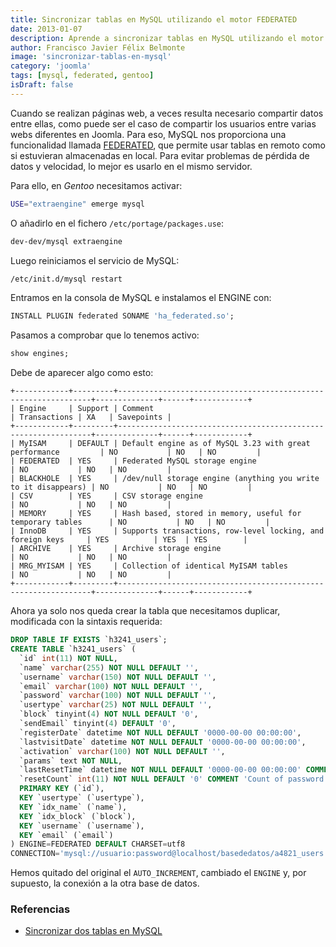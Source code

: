 ```yaml
---
title: Sincronizar tablas en MySQL utilizando el motor FEDERATED
date: 2013-01-07
description: Aprende a sincronizar tablas en MySQL utilizando el motor FEDERATED, ideal para compartir datos entre diferentes sitios web de manera eficiente.
author: Francisco Javier Félix Belmonte
image: 'sincronizar-tablas-en-mysql'
category: 'joomla'
tags: [mysql, federated, gentoo]
isDraft: false
---
```


Cuando se realizan páginas web, a veces resulta necesario compartir datos entre ellas, como puede ser el caso de
compartir los usuarios entre varias webs diferentes en Joomla. Para eso, MySQL nos proporciona una funcionalidad
llamada [FEDERATED](https://dev.mysql.com/doc/refman/5.6/en/federated-storage-engine.html), que permite usar tablas en
remoto como si estuvieran almacenadas en local. Para evitar problemas de pérdida de datos y velocidad, lo mejor es
usarlo en el mismo servidor.

Para ello, en *Gentoo* necesitamos activar:

```bash
USE="extraengine" emerge mysql
```

O añadirlo en el fichero `/etc/portage/packages.use`:

```bash
dev-dev/mysql extraengine
```

Luego reiniciamos el servicio de MySQL:

```bash
/etc/init.d/mysql restart
```

Entramos en la consola de MySQL e instalamos el ENGINE con:

```sql
INSTALL PLUGIN federated SONAME 'ha_federated.so';
```

Pasamos a comprobar que lo tenemos activo:

```sql
show engines;
```

Debe de aparecer algo como esto:

```text
+------------+---------+----------------------------------------------------------------+--------------+------+------------+
| Engine     | Support | Comment                                                        | Transactions | XA   | Savepoints |
+------------+---------+----------------------------------------------------------------+--------------+------+------------+
| MyISAM     | DEFAULT | Default engine as of MySQL 3.23 with great performance         | NO           | NO   | NO         |
| FEDERATED  | YES     | Federated MySQL storage engine                                 | NO           | NO   | NO         |
| BLACKHOLE  | YES     | /dev/null storage engine (anything you write to it disappears) | NO           | NO   | NO         |
| CSV        | YES     | CSV storage engine                                             | NO           | NO   | NO         |
| MEMORY     | YES     | Hash based, stored in memory, useful for temporary tables      | NO           | NO   | NO         |
| InnoDB     | YES     | Supports transactions, row-level locking, and foreign keys     | YES          | YES  | YES        |
| ARCHIVE    | YES     | Archive storage engine                                         | NO           | NO   | NO         |
| MRG_MYISAM | YES     | Collection of identical MyISAM tables                          | NO           | NO   | NO         |
+------------+---------+----------------------------------------------------------------+--------------+------+------------+
```

Ahora ya solo nos queda crear la tabla que necesitamos duplicar, modificada con la sintaxis requerida:

```sql
DROP TABLE IF EXISTS `h3241_users`;
CREATE TABLE `h3241_users` (
  `id` int(11) NOT NULL,
  `name` varchar(255) NOT NULL DEFAULT '',
  `username` varchar(150) NOT NULL DEFAULT '',
  `email` varchar(100) NOT NULL DEFAULT '',
  `password` varchar(100) NOT NULL DEFAULT '',
  `usertype` varchar(25) NOT NULL DEFAULT '',
  `block` tinyint(4) NOT NULL DEFAULT '0',
  `sendEmail` tinyint(4) DEFAULT '0',
  `registerDate` datetime NOT NULL DEFAULT '0000-00-00 00:00:00',
  `lastvisitDate` datetime NOT NULL DEFAULT '0000-00-00 00:00:00',
  `activation` varchar(100) NOT NULL DEFAULT '',
  `params` text NOT NULL,
  `lastResetTime` datetime NOT NULL DEFAULT '0000-00-00 00:00:00' COMMENT 'Date of last password reset',
  `resetCount` int(11) NOT NULL DEFAULT '0' COMMENT 'Count of password resets since lastResetTime',
  PRIMARY KEY (`id`),
  KEY `usertype` (`usertype`),
  KEY `idx_name` (`name`),
  KEY `idx_block` (`block`),
  KEY `username` (`username`),
  KEY `email` (`email`)
) ENGINE=FEDERATED DEFAULT CHARSET=utf8
CONNECTION='mysql://usuario:password@localhost/basededatos/a4821_users';
```

Hemos quitado del original el `AUTO_INCREMENT`, cambiado el `ENGINE` y, por supuesto, la conexión a la otra base de
datos.

### Referencias

- [Sincronizar dos tablas en MySQL](https://www.avargas.info/index.php?option=com_content&task=view&id=9&Itemid=1)

